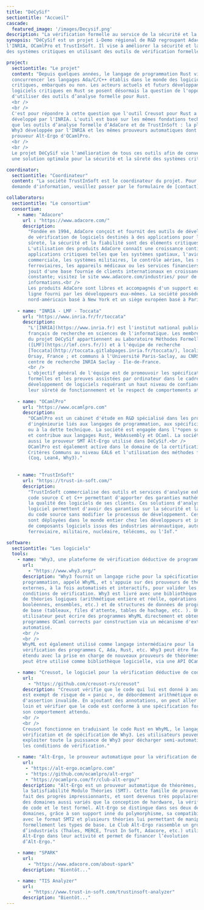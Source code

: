 ```yaml
---
title: "DéCySif"
sectiontitle: "Accueil"
cascade:
  featured_image: '/images/Decysif.png'
description: "La vérification formelle au service de la sécurité et la sûreté"
synopsis: "DéCySif est un projet i-Demo régional de R&D regroupant Adacore,
l'INRIA, OCamlPro et TrustInSoft. Il vise à améliorer la sécurité et la sûreté
des systèmes critiques en utilisant des outils de vérification formelle."

project:
  sectiontitle: "Le projet"
  content: "Depuis quelques années, le langage de programmation Rust vient
  concurrencer les langages Ada/C/C++ établis dans le monde des logiciels
  critiques, embarqués ou non. Les acteurs actuels et futurs développant des
  logiciels critiques en Rust se posent désormais la question de l'opportunité
  d'utiliser des outils d’analyse formelle pour Rust.
  <br />
  <br />
  C'est pour répondre à cette question que l'outil Creusot pour Rust a été
  développé par l'INRIA. L'outil est basé sur les mêmes fondations technologiques
  que les outils d’analyse formelle d’AdaCore et de TrustInSoft : la plateforme
  Why3 développée par l'INRIA et les mêmes prouveurs automatiques dont le
  prouveur Alt-Ergo d'OCamlPro.
  <br />
  <br />
  Le projet DéCySif vie l'amélioration de tous ces outils afin de converger vers
  une solution optimale pour la sécurité et la sûreté des systèmes critiques."

coordinator:
  sectiontitle: "Coordinateur"
  content: "La société TrustInSoft est le coordinateur du projet. Pour toute
  demande d'information, veuillez passer par le formulaire de [contact]({{< ref \"contact.fr.md\" >}})."

collaborators:
  sectiontitle: "Le consortium"
  consortium:
    - name: "Adacore"
      url : "https://www.adacore.com/"
      description:
        "Fondée en 1994, AdaCore conçoit et fournit des outils de développement et
        de vérification de logiciels destinés à des applications pour lesquelles la
        sûreté, la sécurité et la fiabilité sont des éléments critiques.<br />
        L'utilisation des produits AdaCore connaît une croissance continue dans des
        applications critiques telles que les systèmes spatiaux, l'avionique
        commerciale, les systèmes militaires, le contrôle aérien, les systèmes
        ferroviaires, les appareils médicaux ou les services financiers. AdaCore
        jouit d'une base fournie de clients internationaux en croissance
        constante; visitez le site www.adacore.com/industries/ pour de plus amples
        informations.<br />
        Les produits AdaCore sont libres et accompagnés d'un support expert en
        ligne fourni par les développeurs eux-mêmes. La société possède un siège
        nord-américain basé à New York et un siège européen basé à Paris."
    
    - name: "INRIA - LMF - Toccata"
      url: "https://www.inria.fr/fr/toccata"
      description:
        "L'[INRIA](https://www.inria.fr) est l'institut national public
        français de recherche en sciences de l'informatique. Les membres INRIA
        du projet DéCySif appartiennent au Laboratoire Méthodes Formelles
        ([LMF](https://lmf.cnrs.fr/)) et à l'équipe de recherche
        [Toccata](http://toccata.gitlabpages.inria.fr/toccata/), localisés à
        Orsay, France ; et communs à l'Université Paris-Saclay, au CNRS, et au
        centre de recherche INRIA Saclay - Île-de-France.
        <br />
        L'objectif général de l'équipe est de promouvoir les spécifications
        formelles et les preuves assistées par ordinateur dans le cadre du
        développement de logiciels requérant un haut niveau de confiance dans
        leur sûreté de fonctionnement et le respect de comportements attendus."
    
    - name: "OCamlPro"
      url: "https://www.ocamlpro.com"
      description: 
        "OCamlPro est un cabinet d'étude en R&D spécialisé dans les problèmes
        d'ingénieurie liés aux langages de programmation, aux spécificités métiers
        ou à la dette technique. La société est engagée dans l'*open source*
        et contribue aux langages Rust, WebAssembly et OCaml. La société développe
        aussi le prouveur SMT Alt-Ergo utilisé dans DéCySif.<br />
        OCamlPro est également active dans le domaine de la certification
        Critères Communs au niveau EAL6 et l'utilisation des méthodes formelles
        (Coq, Lean4, Why3)."
    
    
    - name: "TrustInSoft"
      url: "https://trust-in-soft.com/"
      description: 
        "TrustInSoft commercialise des outils et services d'analyse exhaustive de
        code source C et C++ permettant d'apporter des garanties mathématiques sur
        la qualité des logiciels de ses clients. Ces solutions d'analyses de
        logiciel permettent d'avoir des garanties sur la sécurité et la fiabilité
        du code source sans modifier le processus de développement. Ces offres
        sont déployées dans le monde entier chez les développeurs et intégrateurs
        de composants logiciels issus des industries aéronautique, automobile,
        ferroviaire, militaire, nucléaire, télécoms, ou l'IoT."

software:
  sectiontitle: "Les logiciels"
  tools:
    - name: "Why3, une plateforme de vérification déductive de programmes."
      url:
        - "https://www.why3.org/"
      description: "Why3 fournit un langage riche pour la spécification et la
      programmation, appelé WhyML, et s'appuie sur des prouveurs de théorèmes
      externes, à la fois automatisés et interactifs, pour valider les
      conditions de vérification. Why3 est livré avec une bibliothèque standard
      de théories logiques (arithmétique entière et réelle, opérations
      booléennes, ensembles, etc.) et de structures de données de programmation
      de base (tableaux, files d'attente, tables de hachage, etc. ). Un
      utilisateur peut écrire des programmes WhyML directement et obtenir des
      programmes OCaml corrects par construction via un mécanisme d'extraction
      automatisé.
      <br />
      <br />
      WhyML est également utilisé comme langage intermédiaire pour la
      vérification des programmes C, Ada, Rust, etc. Why3 peut être facilement
      étendu avec la prise en charge de nouveaux prouveurs de théorèmes. Why3
      peut être utilisé comme bibliothèque logicielle, via une API OCaml."

    - name: "Creusot, le logiciel pour la vérification déductive de code Rust."
      url:
        - "https://github.com/creusot-rs/creusot"
      description: "Creusot vérifie que le code qui lui est donné à analyser
      est exempt de risque de « panic », de débordement arithmétique ou
      d'assertion invalide. En ajoutant des annotations, on peut aller plus
      loin et vérifier que le code est conforme à une spécification formelle de
      son comportement attendu.
      <br />
      <br />
      Creusot fonctionne en traduisant le code Rust en WhyML, le langage de
      vérification et de spécification de Why3. Les utilisateurs peuvent alors
      exploiter toute la puissance de Why3 pour décharger semi-automatiquement
      les conditions de vérification."

    - name: "Alt-Ergo, le prouveur automatique pour la vérification de code."
      url:
       - "https://alt-ergo.ocamlpro.com"
       - "https://github.com/ocamlpro/alt-ergo"
       - "https://ocamlpro.com/fr/club-alt-ergo/"
      description: "Alt-Ergo est un prouveur automatique de théorèmes, basé sur
      la Satisfiabilité Modulo Théories (SMT). Cette famille de prouveurs a
      fait des progrès impressionnants, et sont devenus très populaires dans
      des domaines aussi variés que la conception de hardware, la vérification
      de code et le test formel. Alt-Ergo se distingue dans ses deux derniers
      domaines, grâce à son support inné du polymorphisme, sa compatibilité
      avec le format SMT2 et plusieurs théories lui permettant de manipuler
      formellement les types de base. Le Club Alt-Ergo rassemble un groupe
      d’industriels (Thales, MERCE, Trust In Soft, Adacore, etc.) utilisant
      Alt-Ergo dans leur activité et permet de financer l’évolution
      d’Alt-Ergo."

    - name: "SPARK"
      url:
        - "https://www.adacore.com/about-spark"
      description: "Bientôt..."

    - name: "TIS Analyzer"
      url:
        - "https://www.trust-in-soft.com/trustinsoft-analyzer"
      description: "Bientôt..."
---
```

